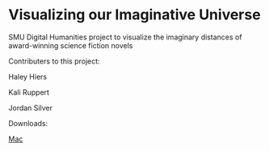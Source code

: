 # Visualizing our Imaginative Universe
SMU Digital Humanities project to visualize the imaginary distances of award-winning science fiction novels

Contributers to this project:

Haley Hiers

Kali Ruppert

Jordan Silver

Downloads:

[Mac](https://github.com/jsil/SciFi-Visualization/blob/master/releases/SciFiVis.macosx.zip?raw=true) 
